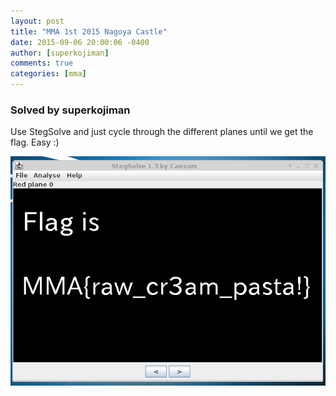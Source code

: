 ```yaml
---
layout: post
title: "MMA 1st 2015 Nagoya Castle"
date: 2015-09-06 20:00:06 -0400
author: [superkojiman]
comments: true
categories: [mma]
---
```


### Solved by superkojiman

Use StegSolve and just cycle through the different planes until we get the flag. Easy :)

![](/images/2015/mma/nagoya/01.png)
